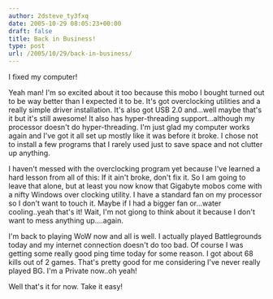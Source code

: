 ```yaml
---
author: 2dsteve_ty3fxq
date: 2005-10-29 08:05:23+00:00
draft: false
title: Back in Business!
type: post
url: /2005/10/29/back-in-business/
---
```


I fixed my computer!


Yeah man! I'm so excited about it too because this mobo I bought turned out to be way better than I expected it to be. It's got overclocking utilities and a really simple driver installation. It's also got USB 2.0 and...well maybe that's it but it's still awesome! It also has hyper-threading support...although my processor doesn't do hyper-threading. I'm just glad my computer works again and I've got it all set up mostly like it was before it broke. I chose not to install a few programs that I rarely used just to save space and not clutter up anything.


I haven't messed with the overclocking program yet because I've learned a hard lesson from all of this: If it ain't broke, don't fix it. So I am going to leave that alone, but at least you now know that Gigabyte mobos come with a nifty Windows over clocking utility. I have a standard fan on my processor so I don't want to touch it. Maybe if I had a bigger fan or...water cooling..yeah that's it! Wait, I'm not giong to think about it because I don't want to mess anything up....again.


I'm back to playing WoW now and all is well. I actually played Battlegrounds today and my internet connection doesn't do too bad. Of course I was getting some really good ping time today for some reason. I got about 68 kills out of 2 games. That's pretty good for me considering I've never really played BG. I'm a Private now..oh yeah!


Well that's it for now. Take it easy!

